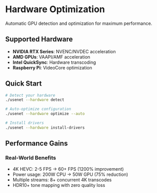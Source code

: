 # Hardware Optimization

Automatic GPU detection and optimization for maximum performance.

## Supported Hardware

- **NVIDIA RTX Series**: NVENC/NVDEC acceleration
- **AMD GPUs**: VAAPI/AMF acceleration  
- **Intel QuickSync**: Hardware transcoding
- **Raspberry Pi**: VideoCore optimization

## Quick Start

```bash
# Detect your hardware
./usenet --hardware detect

# Auto-optimize configuration
./usenet --hardware optimize --auto

# Install drivers
./usenet --hardware install-drivers
```

## Performance Gains

<PerformanceMetrics />

### Real-World Benefits
- 4K HEVC: 2-5 FPS → 60+ FPS (1200% improvement)
- Power usage: 200W CPU → 50W GPU (75% reduction)  
- Multiple streams: 8+ concurrent 4K transcodes
- HDR10+ tone mapping with zero quality loss
